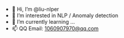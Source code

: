 - 👋 Hi, I’m @liu-nlper
- 👀 I’m interested in NLP / Anomaly detection
- 🌱 I’m currently learning ...
- 📫 QQ Email: 1060907970@qq.com

<!---
liu-nlper/liu-nlper is a ✨ special ✨ repository because its `README.md` (this file) appears on your GitHub profile.
You can click the Preview link to take a look at your changes.
--->

